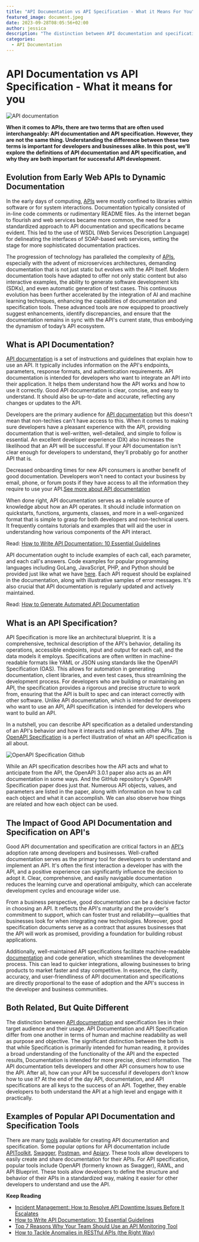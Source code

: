 ```yaml
---
title: "API Documentation vs API Specification - What it Means For You"
featured_image: document.jpeg
date: 2023-09-28T08:05:56+02:00
author: jessica
description: "The distinction between API documentation and specification lies in their target audience and their usage.."
categories:
  - API Documentation
---
```


# API Documentation vs API Specification - What it means for you

![API documentation](./document.jpeg)

**When it comes to APIs, there are two terms that are often used interchangeably: API documentation and API specification. However, they are not the same thing. Understanding the difference between these two terms is important for developers and businesses alike. In this post, we'll explore the definitions of API documentation and API specification, and why they are both important for successful API development.**

## Evolution from Early Web APIs to Dynamic Documentation

In the early days of computing, [APIs](https://apitoolkit.io/blog/api-logs/) were mostly confined to libraries within software or for system interactions. Documentation typically consisted of in-line code comments or rudimentary README files. As the internet began to flourish and web services became more common, the need for a standardized approach to API documentation and specifications became evident. This led to the use of WSDL (Web Services Description Language) for delineating the interfaces of SOAP-based web services, setting the stage for more sophisticated documentation practices.

The progression of technology has paralleled the complexity of [APIs](https://apitoolkit.io/blog/api-logs/), especially with the advent of microservices architectures, demanding documentation that is not just static but evolves with the API itself. Modern documentation tools have adapted to offer not only static content but also interactive examples, the ability to generate software development kits (SDKs), and even automatic generation of test cases. This continuous evolution has been further accelerated by the integration of AI and machine learning techniques, enhancing the capabilities of documentation and specification tools. These advanced tools are now equipped to proactively suggest enhancements, identify discrepancies, and ensure that the documentation remains in sync with the API's current state, thus embodying the dynamism of today’s API ecosystem.

## What is API Documentation?

[API documentation](https://apitoolkit.io/blog/api-documentation-with-analytics/) is a set of instructions and guidelines that explain how to use an API. It typically includes information on the API's endpoints, parameters, response formats, and authentication requirements. API documentation is intended for developers who want to integrate an API into their application. It helps them understand how the API works and how to use it correctly. Good API documentation is clear, concise, and easy to understand. It should also be up-to-date and accurate, reflecting any changes or updates to the API.

Developers are the primary audience for [API documentation](https://apitoolkit.io/blog/api-documentation-and-observability-the-truth-you-must-know/) but this doesn't mean that non-techies can't have access to this. When it comes to making sure developers have a pleasant experience with the API, providing documentation that is well-written, well-detailed, and simple to follow is essential. An excellent developer experience (DX) also increases the likelihood that an API will be successful. If your API documentation isn't clear enough for developers to understand, they'll probably go for another API that is.

Decreased onboarding times for new API consumers is another benefit of good documentation. Developers won't need to contact your business by email, phone, or forum posts if they have access to all the information they require to use your API.[See more about API documentation](/blog/api-documentation-top-tools-and-using-them-right/)

When done right, API documentation serves as a reliable source of knowledge about how an API operates. It should include information on quickstarts, functions, arguments, classes, and more in a well-organized format that is simple to grasp for both developers and non-technical users. It frequently contains tutorials and examples that will aid the user in understanding how various components of the API interact.

Read: [How to Write API Documentation: 10 Essential Guidelines](https://apitoolkit.io/blog/how-to-write-api-docs/)

API documentation ought to include examples of each call, each parameter, and each call's answers. Code examples for popular programming languages including GoLang, JavaScript, PHP, and Python should be provided just like what we have [here](https://apitoolkit.io/docs/). Each API request should be explained in the documentation, along with illustrative samples of error messages. It's also crucial that API documentation is regularly updated and actively maintained.

Read: [How to Generate Automated API Documentation](https://apitoolkit.io/blog/how-to-generate-automated-api-documentation/)

## What is an API Specification?

API Specification is more like an architectural blueprint. It is a comprehensive, technical description of the API's behavior, detailing its operations, accessible endpoints, input and output for each call, and the data models it employs. Specifications are often written in machine-readable formats like YAML or JSON using standards like the OpenAPI Specification (OAS). This allows for automation in generating documentation, client libraries, and even test cases, thus streamlining the development process. For developers who are building or maintaining an API, the specification provides a rigorous and precise structure to work from, ensuring that the API is built to spec and can interact correctly with other software. Unlike API documentation, which is intended for developers who want to use an API, API specification is intended for developers who want to build an API.

In a nutshell, you can describe API specification as a detailed understanding of an API's behavior and how it interacts and relates with other APIs. [The OpenAPI Specification](https://github.com/OAI/OpenAPI-Specification) is a perfect illustration of what an API specification is all about.

![OpenAPI Specification Github](./openapi-specification.png)

While an API specification describes how the API acts and what to anticipate from the API, the OpenAPI 3.0.1 paper also acts as an API documentation in some ways. And the GitHub repository's OpenAPI Specification paper does just that. Numerous API objects, values, and parameters are listed in the paper, along with information on how to call each object and what it can accomplish. We can also observe how things are related and how each object can be used.

## The Impact of Good API Documentation and Specification on API's

Good API documentation and specification are critical factors in an [API's](https://apitoolkit.io/blog/anomalies-in-restful-apis/) adoption rate among developers and businesses. Well-crafted documentation serves as the primary tool for developers to understand and implement an API. It's often the first interaction a developer has with the API, and a positive experience can significantly influence the decision to adopt it. Clear, comprehensive, and easily navigable documentation reduces the learning curve and operational ambiguity, which can accelerate development cycles and encourage wider use.

From a business perspective, good documentation can be a decisive factor in choosing an API. It reflects the API's maturity and the provider's commitment to support, which can foster trust and reliability—qualities that businesses look for when integrating new technologies. Moreover, good specification documents serve as a contract that assures businesses that the API will work as promised, providing a foundation for building robust applications.

Additionally, well-maintained API specifications facilitate machine-readable [documentation](https://apitoolkit.io/blog/usercentric-api-documentation/) and code generation, which streamlines the development process. This can lead to quicker integrations, allowing businesses to bring products to market faster and stay competitive. In essence, the clarity, accuracy, and user-friendliness of API documentation and specifications are directly proportional to the ease of adoption and the API's success in the developer and business communities.

## Both Related, But Quite Different

The distinction between [API documentation](https://apitoolkit.io/blog/usercentric-api-documentation/) and specification lies in their target audience and their usage. API Documentation and API Specification differ from one another in terms of human and machine readability as well as purpose and objective. The significant distinction between the both is that while Specification is primarily intended for human reading, it provides a broad understanding of the functionality of the API and the expected results, Documentation is intended for more precise, direct information. The API documentation tells developers and other API consumers how to use the API. After all, how can your API be successful if developers don’t know how to use it? At the end of the day API, documentation, and API specifications are all keys to the success of an API. Together, they enable developers to both understand the API at a high level and engage with it practically.

## Examples of Popular API Documentation and Specification Tools

There are many [tools](https://apitoolkit.io/blog/top-8-api-documentation-tools-for-developers/) available for creating API documentation and specification. Some popular options for API documentation include [APIToolkit](https://apitoolkit.io), [Swagger](https://swagger.io/), [Postman](https://www.postman.com/), and [Apiary](https://apiary.io/). These tools allow developers to easily create and share documentation for their APIs. For API specification, popular tools include OpenAPI (formerly known as Swagger), RAML, and API Blueprint. These tools allow developers to define the structure and behavior of their APIs in a standardized way, making it easier for other developers to understand and use the API.

**Keep Reading**

- [Incident Management: How to Resolve API Downtime Issues Before It Escalates](https://apitoolkit.io/blog/api-downtime/)
- [How to Write API Documentation: 10 Essential Guidelines](https://apitoolkit.io/blog/how-to-write-api-docs/)
- [Top 7 Reasons Why Your Team Should Use an API Monitoring Tool](https://apitoolkit.io/blog/why-you-need-an-api-monitoring-tool/)
- [How to Tackle Anomalies in RESTful APIs (the Right Way)](https://apitoolkit.io/blog/anomalies-in-restful-apis/)
